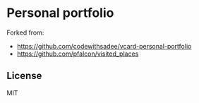 # Personal portfolio

Forked from:
- https://github.com/codewithsadee/vcard-personal-portfolio
- https://github.com/pfalcon/visited_places
## License
MIT

